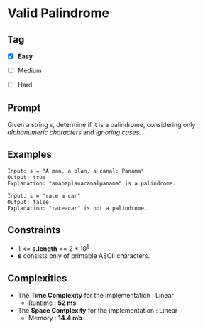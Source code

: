 # Valid Palindrome
## Tag
- [x] **Easy**  
- [ ] Medium  
- [ ] Hard  
  

## Prompt
Given a string `s`, determine if it is a palindrome, considering only *alphanumeric characters* and *ignoring cases*.  
  
## Examples
```
Input: s = "A man, a plan, a canal: Panama"
Output: true
Explanation: "amanaplanacanalpanama" is a palindrome.
```
```
Input: s = "race a car"
Output: false
Explanation: "raceacar" is not a palindrome.
```
  
## Constraints
* 1 <= **s.length** <= 2 * 10<sup>5</sup>
* **s** consists only of printable ASCII characters.
  
## Complexities
* The **Time Complexity** for the implementation : Linear
  * Runtime : **52 ms**  
* The **Space Complexity** for the implementation : Linear
  * Memory : **14.4 mb**
